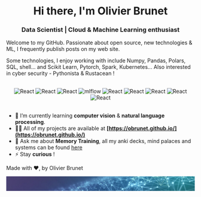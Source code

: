 
<h1 align="center">Hi there, I'm Olivier Brunet</h1>
<h3 align="center">Data Scientist  | Cloud & Machine Learning enthusiast</h3>

Welcome to my GitHub.  Passionate about open source, new technologies & ML, I frequently publish posts on my web site.

Some technologies, I enjoy working with include Numpy, Pandas, Polars, SQL, shell... and Scikit Learn, Pytorch, Spark, Kubernetes... Also interested in cyber security - Pythonista & Rustacean !

<br>
<div align="center">
  <img alt="React" src="https://img.shields.io/badge/scikit--learn-%23F7931E.svg?style=flat-square&logo=scikit-learn&logoColor=white" />
  <img alt="React" src="https://img.shields.io/badge/PyTorch-%23EE4C2C.svg?style=flat-square&logoColor=white" />
  <img alt="React" src="https://img.shields.io/badge/kubernetes-%23326ce5.svg?style=flat-square&logo=kubernetes&logoColor=white" />
  <img alt="mlflow" src="https://img.shields.io/badge/mlflow-%23d9ead3.svg?style=flat-square&logo=numpy&logoColor=blue" />
  <img alt="React" src="https://img.shields.io/badge/Kaggle-20BEFF?style=flat-square&logoColor=white" />
  <img alt="React" src="https://img.shields.io/badge/Apache_Spark-FFFFFF?style=flat-square&logo=apachespark&logoColor=#E35A16" />
  <img alt="React" src="https://img.shields.io/badge/Terraform-7B42BC?style=flat-square&logo=terraform&logoColor=white" />
  <img alt="React" src="https://img.shields.io/badge/PostgreSQL-316192?style=flat-square&logo=postgresql&logoColor=white" />
  <img alt="React" src="https://img.shields.io/badge/Google_Cloud-4285F4?style=flat-square&logo=google-cloud&logoColor=white" />
</div>
<br>


- 🌱 I’m currently learning **computer vision** & **natural language processing**.
- 👨‍💻 All of my projects are available at **[https://obrunet.github.io/](https://obrunet.github.io/)**
- 💬 Ask me about **Memory Training**, all my anki decks, mind palaces and systems can be found [here](https://github.com/obrunet/Memory_systems_-_Anki_decks)
- ⚡ Stay **curious** !

Made with ❤, by Olivier Brunet
    
<img src="https://github.com/obrunet/obrunet/blob/main/banner_ai.jpg"/>
